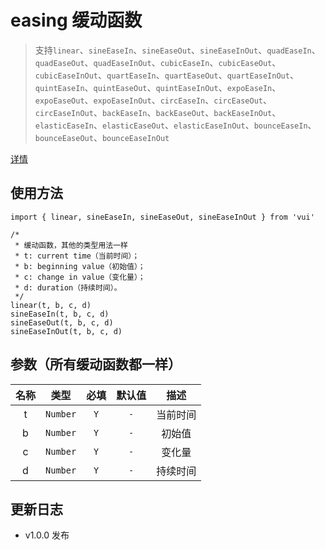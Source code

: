# easing 缓动函数

> 支持`linear`、`sineEaseIn`、`sineEaseOut`、`sineEaseInOut`、`quadEaseIn`、`quadEaseOut`、`quadEaseInOut`、`cubicEaseIn`、`cubicEaseOut`、`cubicEaseInOut`、`quartEaseIn`、`quartEaseOut`、`quartEaseInOut`、`quintEaseIn`、`quintEaseOut`、`quintEaseInOut`、`expoEaseIn`、`expoEaseOut`、`expoEaseInOut`、`circEaseIn`、`circEaseOut`、`circEaseInOut`、`backEaseIn`、`backEaseOut`、`backEaseInOut`、`elasticEaseIn`、`elasticEaseOut`、`elasticEaseInOut`、`bounceEaseIn`、`bounceEaseOut`、`bounceEaseInOut`

[详情](https://easings.net/zh-cn)

## 使用方法

```
import { linear, sineEaseIn, sineEaseOut, sineEaseInOut } from 'vui'

/*
 * 缓动函数，其他的类型用法一样
 * t: current time（当前时间）；
 * b: beginning value（初始值）；
 * c: change in value（变化量）；
 * d: duration（持续时间）。
 */
linear(t, b, c, d)
sineEaseIn(t, b, c, d)
sineEaseOut(t, b, c, d)
sineEaseInOut(t, b, c, d)
```

## 参数（所有缓动函数都一样）

名称|类型|必填|默认值|描述
:-:|:-:|:-:|:-:|:-:
t|`Number`|`Y`|`-`|当前时间
b|`Number`|`Y`|`-`|初始值
c|`Number`|`Y`|`-`|变化量
d|`Number`|`Y`|`-`|持续时间

## 更新日志

* v1.0.0 发布
